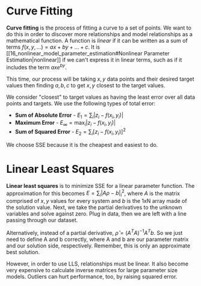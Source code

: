 # Curve Fitting

**Curve fitting** is the process of fitting a curve to a set of points. We want to do this in order to discover more relationships and model relationships as a mathematical function. A function is *linear* if it can be written as a sum of terms $f(x,y,...)=ax+by+...+c$. It is [[16_nonlinear_model_parameter_estimation#Nonlinear Parameter Estimation|nonlinear]] if we can't express it in linear terms, such as if it includes the term $axe^{by}$. 

This time, our process will be taking $x,y$ data points and their desired target values then finding $a,b,c$ to get $x,y$ closest to the target values. 

We consider "closest" to target values as having the least error over all data points and targets. We use the following types of total error:
- **Sum of Absolute Error** - $E_1=\sum_i{|z_i-f(x_i,y_i)|}$
- **Maximum Error** - $E_\infty=\text{max}_i|z_i-f(x_i,y_i)|$
- **Sum of Squared Error** - $E_2=\sum_i{[z_i-f(x_i,y_i)]^2}$

We choose SSE because it is the cheapest and easiest to do. 

# Linear Least Squares
**Linear least squares** is to minimize SSE for a linear parameter function. The approximation for this becomes $E=\sum_i|A\rho-b|_i^2$, where $A$ is the matrix comprised of $x,y$ values for every system and $b$ is the 1xN array made of the solution value. Next, we take the partial derivatives to the unknown variables and solve against zero. Plug in data, then we are left with a line passing through our dataset. 

Alternatively, instead of a partial derivative, $\hat{\rho}=(A^TA)^{-1}A^Tb$. So we just need to define A and b correctly, where A and b are our parameter matrix and our solution side, respectively. Remember, this is only an approximate best solution. 

However, in order to use LLS, relationships must be linear. It also become very expensive to calculate inverse matrices for large parameter size models. Outliers can hurt performance, too, by raising squared error. 